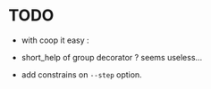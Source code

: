 # TODO

* with coop it easy :
- short_help of group decorator ? seems useless...

* add constrains on ``--step`` option.
